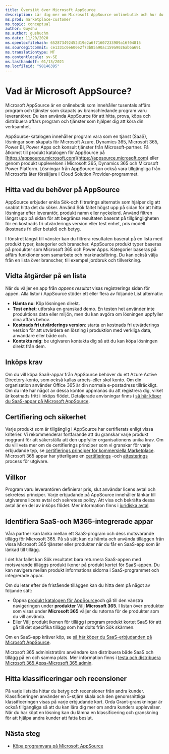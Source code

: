 ```yaml
---
title: Översikt över Microsoft AppSource
description: Lär dig mer om Microsoft AppSource onlinebutik och hur du kan hitta och få en omfattande katalog med program vara och lösningar.
ms.prod: marketplace-customer
ms.topic: conceptual
author: Guyshu
ms.author: gushuchm
ms.date: 11/20/2020
ms.openlocfilehash: 652873492452d19e2a6f71607233989a16f04815
ms.sourcegitcommit: ce1331c0e600e2f73b85a90ac159a9026ab6a691
ms.translationtype: MT
ms.contentlocale: sv-SE
ms.lasthandoff: 01/13/2021
ms.locfileid: "98146395"
---
```

# <a name="what-is-microsoft-appsource"></a>Vad är Microsoft AppSource?

Microsoft AppSource är en onlinebutik som innehåller tusentals affärs program och tjänster som skapats av branschledande program varu leverantörer. Du kan använda AppSource för att hitta, prova, köpa och distribuera affärs program och tjänster som hjälper dig att köra din verksamhet.

AppSource-katalogen innehåller program vara som en tjänst (SaaS), lösningar som skapats för Microsoft Azure, Dynamics 365, Microsoft 365, Power BI, Power Apps och konsult tjänster från Microsoft-partner. Få åtkomst till produkt katalogen för AppSource på [https://appsource.microsoft.com](https://appsource.microsoft.com) eller genom produkt upplevelsen i Microsoft 365, Dynamics 365 och Microsoft Power Platform. Lösningar från AppSource kan också vara tillgängliga från Microsofts åter försäljare i Cloud Solution Provider-programmet.

## <a name="find-what-you-need-on-appsource"></a>Hitta vad du behöver på AppSource

AppSource erbjuder enkla Sök-och filtrerings alternativ som hjälper dig att snabbt hitta det du söker. Använd Sök fältet högst upp på sidan för att hitta lösningar efter leverantör, produkt namn eller nyckelord. Använd filtren längst upp på sidan för att begränsa resultaten baserat på tillgängligheten för en kostnads fri utvärderings version eller test enhet, pris modell (kostnads fri eller betald) och betyg.

I fönstret längst till vänster kan du filtrera resultaten baserat på en lista med produkt typer, kategorier och branscher. AppSource produkt typer baseras på produkter som Microsoft 365 och Power Apps. Kategorier baseras på affärs funktioner som samarbete och marknadsföring. Du kan också välja från en lista över branscher, till exempel jordbruk och tillverkning.

## <a name="take-action-on-a-listing"></a>Vidta åtgärder på en lista

När du väljer en app från _appens resultat_ visas registrerings sidan för appen. Alla listor i AppSource stöder ett eller flera av följande List alternativ:

- **Hämta nu**: Köp lösningen direkt.
- **Test enhet**: utforska en granskad demo. En testen het använder inte produktions data eller miljön, men du kan avgöra om lösningen uppfyller dina affärs behov.
- **Kostnads fri utvärderings version**: starta en kostnads fri utvärderings version för att utvärdera en lösning i produktion med verkliga data, användare eller både och.
- **Kontakta mig**: be utgivaren kontakta dig så att du kan köpa lösningen direkt från dem.

## <a name="purchasing-requirements"></a>Inköps krav

Om du vill köpa SaaS-appar från AppSource behöver du ett Azure Active Directory-konto, som också kallas arbets-eller skol konto. Om din organisation använder Office 365 är din normala e-postadress tillräckligt. Om du inte har något av dessa konton uppmanas du att registrera dig, vilket är kostnads fritt i inköps flödet. Detaljerade anvisningar finns i [så här köper du SaaS-appar på Microsoft AppSource](purchase-software-appsource.md).

## <a name="certification-and-security"></a>Certifiering och säkerhet

Varje produkt som är tillgänglig i AppSource har certifierats enligt vissa kriterier. Vi rekommenderar fortfarande att du granskar varje produkt noggrant för att säkerställa att den uppfyller organisationens unika krav. Om du vill veta mer om de certifierings principer som vi granskar för varje erbjudande typ, se [certifierings principer för kommersiella Marketplace](/legal/marketplace/certification-policies). Microsoft 365 appar har ytterligare en [certifierings](/microsoft-365-app-certification/docs/enterprise-app-certification-guide) -och [attesterings](/microsoft-365-app-certification/docs/enterprise-app-attestation-guide) process för utgivare.

## <a name="terms-and-conditions"></a>Villkor

Program varu leverantören definierar pris, slut användar licens avtal och sekretess principer. Varje erbjudande på AppSource innehåller länkar till utgivarens licens avtal och sekretess policy. Att visa och bekräfta dessa avtal är en del av inköps flödet. Mer information finns i [juridiska avtal](legal-contracts.md).

## <a name="discover-saas-and-m365-integrated-apps"></a>Identifiera SaaS-och M365-integrerade appar

Våra partner kan länka mellan ett SaaS-program och dess motsvarande tillägg för Microsoft 365. På så sätt kan du hämta och använda tilläggen från vissa Microsoft 365 tjänster eller produkter när du får en SaaS-app som är länkad till tillägg.

I det här fallet kan Sök resultatet bara returnera SaaS-appen med motsvarande tilläggs produkt ikoner på produkt kortet för SaaS-appen. Du kan navigera mellan produkt informations sidorna i SaaS-programmet och integrerade appar.

Om du letar efter de fristående tilläggen kan du hitta dem på något av följande sätt:

- Öppna [produkt katalogen för AppSource](https://appsource.microsoft.com/marketplace/apps/)och gå till den vänstra navigeringen under **produkter** Välj **Microsoft 365**. I listan över produkter som visas under **Microsoft 365** väljer du rutorna för de produkter som du vill använda.
- Eller Välj produkt ikonen för tillägg i program produkt kortet SaaS för att gå till det specifika tillägg som har dolts från Sök skärmen.

Om en SaaS-app kräver köp, se [så här köper du SaaS-erbjudanden på Microsoft AppSource](purchase-software-appsource.md).

Microsoft 365 administratörs användare kan distribuera både SaaS och tillägg på en och samma plats. Mer information finns i [testa och distribuera Microsoft 365 Apps-Microsoft 365 admin](/microsoft-365/admin/manage/test-and-deploy-microsoft-365-apps.md).

## <a name="find-ratings-and-reviews"></a>Hitta klassificeringar och recensioner

På varje listsida hittar du betyg och recensioner från andra kunder. Klassificeringen använder en 5-stjärn skala och den genomsnittliga klassificeringen visas på varje erbjudande kort. Orda Grant-granskningar är också tillgängliga så att du kan lära dig mer om andra kunders upplevelser. När du har köpt en lösning kan du lämna en klassificering och granskning för att hjälpa andra kunder att fatta beslut.

## <a name="next-steps"></a>Nästa steg

- [Köpa programvara på Microsoft AppSource](purchase-software-appsource.md)
